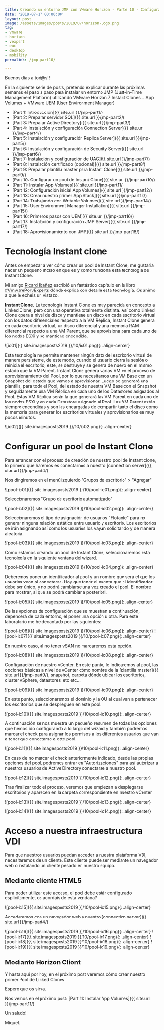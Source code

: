 ```yaml
---
title: Creando un entorno JMP con VMware Horizon - Parte 10 - Configurar un pool de Instant Clone
date: '2019-07-17 00:00:00'
layout: post
image: /assets/images/posts/2019/07/horizon-logo.png
tag:
- vmware
- horizon
- vexpert
- euc
- desktop
- mobility
permalink: /jmp-part10/

---
```


Buenos días a tod@s!!

En la siguiente serie de posts, pretendo explicar durante las próximas semanas el paso a paso para instalar un entorno JMP (Just-in-Time Management Platform) utilizando VMware Horizon 7 Instant Clones + App Volumes + VMware UEM (User Environment Manager) 

- [Part 1: Introducción]({{ site.url }}/jmp-part1/)
- [Part 2: Preparar servidor SQL]({{ site.url }}/jmp-part2/)
- [Part 3: Preparar Active Directory]({{ site.url }}/jmp-part3/)
- [Part 4: Instalación y configuración Connection Server]({{ site.url }}/jmp-part4/)
- [Part 5: Instalación y configuración Replica Server]({{ site.url }}/jmp-part5/)
- [Part 6: Instalación y configuración de Security Server]({{ site.url }}/jmp-part6/)
- [Part 7: Instalación y configuración de UAG]({{ site.url }}/jmp-part7/)
- [Part 8: Instalación certificado (opcional)]({{ site.url }}/jmp-part8/)
- [Part 9: Preparar plantilla master para Instant Clone]({{ site.url }}/jmp-part9/)
- [Part 10: Configurar un pool de Instant Clone]({{ site.url }}/jmp-part10/)
- [Part 11: Instalar App Volumes]({{ site.url }}/jmp-part11/)
- [Part 12: Configuración inicial App Volumes]({{ site.url }}/jmp-part12/)
- [Part 13: Crear nuestro primer App Stack]({{ site.url }}/jmp-part13/)
- [Part 14: Trabajando con Writable Volumes]({{ site.url }}/jmp-part14/)
- [Part 15: User Environment Manager Installation]({{ site.url }}/jmp-part15/)
- [Part 16: Primeros pasos con UEM]({{ site.url }}/jmp-part16/)
- [Part 17: Instalación y configuración JMP Server]({{ site.url }}/jmp-part17/)
- [Part 18: Aprovisionamiento con JMP]({{ site.url }}/jmp-part18/)

# Tecnología Instant clone

Antes de empezar a ver cómo crear un pool de Instant Clone, me gustaria hacer un pequeño inciso en qué es y cómo funciona esta tecnología de Instant Clone.

Mi amigo [Ricard Ibañez](https://www.cenabit.com/) escribió un fantástico capítulo en le libro [#VmwarePorvExperts](https://miquelmariano.github.io/vmwareporvexperts/) dónde explica con detalle esta tecnología. Os animo a que le echeis un vistazo.

**Instant Clone.** La tecnología Instant Clone es muy parecida en concepto a Linked Clone, pero con una operativa totalmente distinta. Así como Linked Clone opera a nivel de disco y mantiene un disco en cada escritorio virtual con los datos diferenciales respecto a la VM Réplica, Instant Clone genera en cada escritorio virtual, un disco diferencial y una memoria RAM diferencial respecto a una VM Parent, que se aprovisiona para cada uno de los nodos ESXi y se mantiene encendida.

![ic01]({{ site.imagesposts2019 }}/10/ic01.png){: .align-center}

Esta tecnología no permite mantener ningún dato del escritorio virtual de manera persistente, de este modo, cuando el usuario cierra la sesión o reinicia el escritorio, este, se destruye y se genera de nuevo en el mismo estado que la VM Parent.
Instant Clone genera varias VM en el proceso de aprovisionamiento del Pool, por lo que necesitamos una VM Base con un Snapshot del estado que vamos a aprovisionar. Luego se generará una plantilla, para todo el Pool, del estado de nuestra VM Base con el Snapshot y seguidamente una VM Réplica en cada uno de los Datastores asignados al Pool. Estas VM Réplica serán la que generará las VM Parent en cada uno de los nodos ESXi y en cada Datastore asignado al Pool. Las VM Parent están siempre encendidas y son las encargadas de compartir tanto el disco como la memoria para generar los escritorios virtuales y aprovisionarlos en muy pocos minutos.

![ic02]({{ site.imagesposts2019 }}/10/ic02.png){: .align-center}

# Configurar un pool de Instant Clone

Para arrancar con el proceso de creación de nuestro pool de Instant clone, lo primero que haremos es conectarnos a nuestro [connection server]({{ site.url }}/jmp-part4/)

Nos dirigiremos en el menú izquierdo "Grupos de escritorio" > "Agregar"

![pool-ic01]({{ site.imagesposts2019 }}/10/pool-ic01.png){: .align-center}

Seleccionaremos "Grupo de escritorio automatizado"

![pool-ic02]({{ site.imagesposts2019 }}/10/pool-ic02.png){: .align-center}

Seleccionaremos el tipo de asignación de usuarios "Flotante" para no generar ninguna relación estática entre usuario y escritorio. Los escritorios se irán asignando así como los usuarios los vayan solicitando y de manera aleatoria.

![pool-ic03]({{ site.imagesposts2019 }}/10/pool-ic03.png){: .align-center}

Como estamos creando un pool de Instant Clone, seleccionaremos esta tecnología en la siguiente ventana del wizard.

![pool-ic04]({{ site.imagesposts2019 }}/10/pool-ic04.png){: .align-center}

Deberemos poner un identificador al pool y un nombre que será el que los usuarios vean al conectarse. Hay que tener el cuenta que el identificador debe ser único, y no podrá cambiarse una vez creado el pool. El nombre para mostrar, si que se podrá cambiar a posteriori.

![pool-ic05]({{ site.imagesposts2019 }}/10/pool-ic05.png){: .align-center}

De las opciones de configuración que se muestran a continuación, dependerá de cada entorno, el poner una opción u otra. Para este laboratorio me he decantado por las siguientes:

![pool-ic06]({{ site.imagesposts2019 }}/10/pool-ic06.png){: .align-center}
![pool-ic07]({{ site.imagesposts2019 }}/10/pool-ic07.png){: .align-center}

En nuestro caso, al no tener vSAN no marcaremos esta opción.

![pool-ic08]({{ site.imagesposts2019 }}/10/pool-ic08.png){: .align-center}

Configuración de nuestro vCenter. En este punto, le indicaremos al pool, las opciones básicas a nivel de vCenter cómo nombre de la [plantilla master]({{ site.url }}/jmp-part9/), snapshot, carpeta dónde ubicar los escritorios, cluster vSphere, datastores, etc etc...

![pool-ic09]({{ site.imagesposts2019 }}/10/pool-ic09.png){: .align-center}

En este punto, seleccionaremos el dominio y la OU al cual van a pertenecer los escritorios que se desplieguen en este pool.

![pool-ic10]({{ site.imagesposts2019 }}/10/pool-ic10.png){: .align-center}

A continuación se nos muestra un pequeño resumen de todas las opciones que hemos ido configurando a lo largo del wizard y también podremos marcar el check para asignar los permisos a los diferentes usuarios que van a tener que conectarse a este pool.

![pool-ic11]({{ site.imagesposts2019 }}/10/pool-ic11.png){: .align-center}

En caso de no marcar el check anteriormente indicado, desde las propias opciones del pool, podremos entrar en "Autorizaciones" para así autorizar a nuestros usuarios de Active Directory conectarse a nuestro pool.

![pool-ic12]({{ site.imagesposts2019 }}/10/pool-ic12.png){: .align-center}

Tras finalizar todo el proceso, veremos que empiezan a desplegarse escritorios y aparecen en la carpeta correspondiente en nuestro vCenter

![pool-ic13]({{ site.imagesposts2019 }}/10/pool-ic13.png){: .align-center}

![pool-ic14]({{ site.imagesposts2019 }}/10/pool-ic14.png){: .align-center}


# Acceso a nuestra infraestructura VDI

Para que nuestros usuarios puedan acceder a nuestra plataforma VDI, necesitaremos de un cliente. Este cliente puede ser mediante un navegador web o instalando un cliente pesado en nuestro equipo.

## Mediante cliente HTML5

Para poder utilizar este acceso, el pool debe estár configurado esplicitamente, os acordais de esta vendana?

![pool-ic15]({{ site.imagesposts2019 }}/10/pool-ic15.png){: .align-center}

Accederemos con un navegador web a nuestro [connection server]({{ site.url }}/jmp-part4/) 

![pool-ic16]({{ site.imagesposts2019 }}/10/pool-ic16.png){: .align-center}
![pool-ic17]({{ site.imagesposts2019 }}/10/pool-ic17.png){: .align-center}
![pool-ic18]({{ site.imagesposts2019 }}/10/pool-ic18.png){: .align-center}
![pool-ic19]({{ site.imagesposts2019 }}/10/pool-ic19.png){: .align-center}


## Mediante Horizon Client

Y hasta aquí por hoy, en el próximo post veremos cómo crear nuestro primer Pool de Linked Clones

Espero que os sirva.

Nos vemos en el próximo post: [Part 11: Instalar App Volumes]({{ site.url }}/jmp-part11/)

Un saludo!

Miquel.


